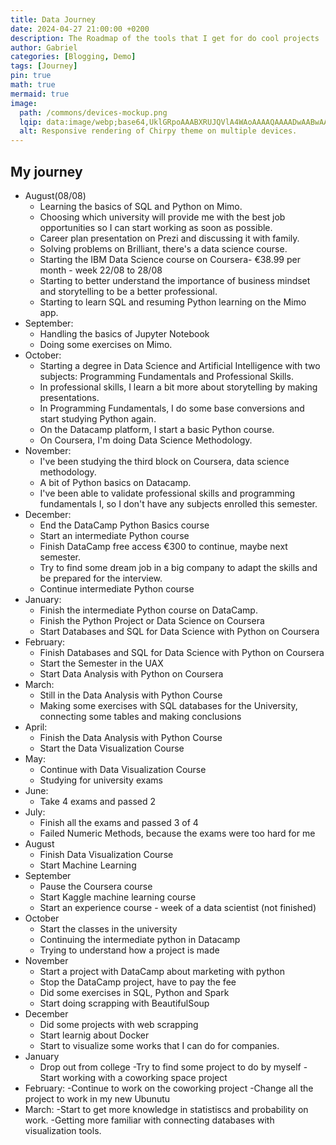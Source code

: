 ```yaml
---
title: Data Journey
date: 2024-04-27 21:00:00 +0200
description: The Roadmap of the tools that I get for do cool projects
author: Gabriel
categories: [Blogging, Demo]
tags: [Journey]
pin: true
math: true
mermaid: true
image:
  path: /commons/devices-mockup.png
  lqip: data:image/webp;base64,UklGRpoAAABXRUJQVlA4WAoAAAAQAAAADwAABwAAQUxQSDIAAAARL0AmbZurmr57yyIiqE8oiG0bejIYEQTgqiDA9vqnsUSI6H+oAERp2HZ65qP/VIAWAFZQOCBCAAAA8AEAnQEqEAAIAAVAfCWkAALp8sF8rgRgAP7o9FDvMCkMde9PK7euH5M1m6VWoDXf2FkP3BqV0ZYbO6NA/VFIAAAA
  alt: Responsive rendering of Chirpy theme on multiple devices.
---
```


## My journey

- August(08/08)
    - Learning the basics of SQL and Python on Mimo.
    - Choosing which university will provide me with the best job opportunities so I can start working as soon as possible.
    - Career plan presentation on Prezi and discussing it with family.
    - Solving problems on Brilliant, there's a data science course.
    - Starting the IBM Data Science course on Coursera- €38.99 per month - week 22/08 to 28/08
    - Starting to better understand the importance of business mindset and storytelling to be a better professional.
    - Starting to learn SQL and resuming Python learning on the Mimo app.
- September:
    - Handling the basics of Jupyter Notebook
    - Doing some exercises on Mimo.
- October:
    - Starting a degree in Data Science and Artificial Intelligence with two subjects: Programming Fundamentals and Professional Skills.
    - In professional skills, I learn a bit more about storytelling by making presentations.
    - In Programming Fundamentals, I do some base conversions and start studying Python again.
    - On the Datacamp platform, I start a basic Python course.
    - On Coursera, I'm doing Data Science Methodology.
- November:
    - I've been studying the third block on Coursera, data science methodology.
    - A bit of Python basics on Datacamp.
    - I've been able to validate professional skills and programming fundamentals I, so I don't have any subjects enrolled this semester.
- December:
    - End the DataCamp Python Basics course
    - Start an intermediate Python course
    - Finish DataCamp free access €300 to continue, maybe next semester.
    - Try to find some dream job in a big company to adapt the skills and be prepared for the interview.
    - Continue intermediate Python course
- January:
    - Finish the intermediate Python course on DataCamp.
    - Finish the Python Project or Data Science on Coursera
    - Start Databases and SQL for Data Science with Python on Coursera
- February:
    - Finish Databases and SQL for Data Science with Python on Coursera
    - Start the Semester in the UAX
    - Start Data Analysis with Python on Coursera
- March:
    - Still in the Data Analysis with Python Course
    - Making some exercises with SQL databases for the University, connecting some tables and making conclusions
- April:
    - Finish the Data Analysis with Python Course
    - Start the Data Visualization Course
- May:
    - Continue with Data Visualization Course
    - Studying for university exams
- June:
    - Take 4 exams and passed 2   
- July:
    - Finish all the exams and passed 3 of 4
    - Failed Numeric Methods, because the exams were too hard for me
- August
    - Finish Data Visualization Course
    - Start Machine Learning
- September
    - Pause the Coursera course
    - Start Kaggle machine learning course
    - Start an experience course - week of a data scientist (not finished)
- October
    - Start the classes in the university
    - Continuing the intermediate python in Datacamp
    - Trying to understand how a project is made
- November
    - Start a project with DataCamp about marketing with python
    - Stop the DataCamp project, have to pay the fee
    - Did some exercises in SQL, Python and Spark
    - Start doing scrapping with BeautifulSoup
- December
    - Did some projects with web scrapping
    - Start learnig about Docker
    - Start to visualize some works that I can do for companies.
- January
    - Drop out from college
    -Try to find some project to do by myself
    -Start working with a coworking space project
- February:
    -Continue to work on the coworking project
    -Change all the project to work in my new Ubunutu 
- March:
    -Start to get more knowledge in statistiscs and probability on work.
    -Getting more familiar with connecting databases with visualization tools.
